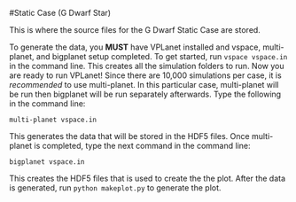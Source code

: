 #Static Case (G Dwarf Star)

This is where the source files for the G Dwarf Static Case are stored.

To generate the data, you **MUST** have VPLanet installed and vspace, multi-planet, and bigplanet setup completed.
To get started, run `vspace vspace.in` in the command line. This creates all the simulation folders to run.
Now you are ready to run VPLanet! Since there are 10,000 simulations per case, it is *recommended* to use multi-planet. In this particular case, multi-planet will be run then bigplanet will be run separately afterwards. Type the following in the command line:

```
multi-planet vspace.in
```

This generates the data that will be stored in the HDF5 files. Once multi-planet is completed, type the next command in the command line:

```
bigplanet vspace.in
```

This creates the HDF5 files that is used to create the the plot. After the data is generated, run `python makeplot.py` to generate the plot.

